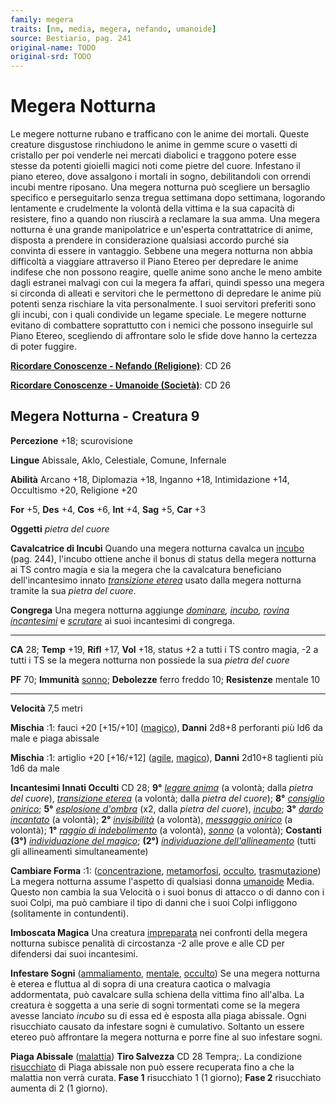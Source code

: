 ```yaml
---
family: megera
traits: [nm, media, megera, nefando, umanoide]
source: Bestiario, pag. 241
original-name: TODO
original-srd: TODO
---
```


# Megera Notturna

Le megere notturne rubano e trafficano con le anime dei mortali. Queste creature
disgustose rinchiudono le anime in gemme scure o vasetti di cristallo per poi
venderle nei mercati diabolici e traggono potere esse stesse da potenti gioielli
magici noti come pietre del cuore. Infestano il piano etereo, dove assalgono i
mortali in sogno, debilitandoli con orrendi incubi mentre riposano. Una megera
notturna può scegliere un bersaglio specifico e perseguitarlo senza tregua
settimana dopo settimana, logorando lentamente e crudelmente la volontà della
vittima e la sua capacità di resistere, fino a quando non riuscirà a reclamare
la sua amma. Una megera notturna è una grande manipolatrice e un'esperta
contrattatrice di anime, disposta a prendere in considerazione qualsiasi accordo
purché sia convinta di essere in vantaggio. Sebbene una megera notturna non
abbia difficoltà a viaggiare attraverso il Piano Etereo per depredare le anime
indifese che non possono reagire, quelle anime sono anche le meno ambite dagli
estranei malvagi con cui la megera fa affari, quindi spesso una megera si
circonda di alleati e servitori che le permettono di depredare le anime più
potenti senza rischiare la vita personalmente. I suoi servitori preferiti sono
gli incubi, con i quali condivide un legame speciale. Le megere notturne evitano
di combattere soprattutto con i nemici che possono inseguirle sul Piano Etereo,
scegliendo di affrontare solo le sfide dove hanno la certezza di poter fuggire.

**[Ricordare Conoscenze - Nefando (Religione)](/azioni/ricordare-conoscenze)**:
CD 26

**[Ricordare Conoscenze - Umanoide (Società)](/azioni/ricordare-conoscenze)**:
CD 26

## Megera Notturna - Creatura 9

**Percezione** +18; scurovisione

**Lingue** Abissale, Aklo, Celestiale, Comune, Infernale

**Abilità** Arcano +18, Diplomazia +18, Inganno +18, Intimidazione +14,
Occultismo +20, Religione +20

**For** +5, **Des** +4, **Cos** +6, **Int** +4, **Sag** +5, **Car** +3

**Oggetti** _pietra del cuore_

**Cavalcatrice di Incubi** Quando una megera notturna cavalca un
[incubo](/creature/incubo) (pag. 244), l'incubo ottiene anche il bonus di status
della megera notturna ai TS contro magia e sia la megera che la cavalcatura
beneficiano dell'incantesimo innato
_[transizione eterea](/incantesimi/transizione-eterea)_ usato dalla megera
notturna tramite la sua _pietra del cuore_.

**Congrega** Una megera notturna aggiunge _[dominare](/incantesimi/dominare),
[incubo](/incantesimi/incubo),
[rovina incantesimi](/incantesimi/rovina-incantesimi)_ e
_[scrutare](/incantesimi/scrutare)_ ai suoi incantesimi di congrega.

---

**CA** 28; **Temp** +19, **Rifl** +17, **Vol** +18, status +2 a tutti i TS
contro magia, -2 a tutti i TS se la megera notturna non possiede la sua _pietra
del cuore_

**PF** 70; **Immunità** [sonno](/tratti/sonno); **Debolezze** ferro freddo 10;
**Resistenze** mentale 10

---

**Velocità** 7,5 metri

**Mischia** :1: fauci +20 \[+15/+10] ([magico](/tratti/magico)), **Danni** 2d8+8
perforanti più Id6 da male e piaga abissale

**Mischia** :1: artiglio +20 \[+16/+12] ([agile](/tratti/agile),
[magico](/tratti/magico)), **Danni** 2d10+8 taglienti più 1d6 da male

**Incantesimi Innati Occulti** CD 28; **9°**
_[legare anima](/incantesimi/legare-anima)_ (a volontà; dalla _pietra del
cuore_), _[transizione eterea](/incantesimi/transizione-eterea)_ (a volontà;
dalla _pietra del cuore_); **8°**
_[consiglio onirico](/incantesimi/consiglio-onirico)_; **5°**
_[esplosione d'ombra](/incantesimi/esplosione-dombra)_ (x2, dalla _pietra del
cuore_), _[incubo](/incantesimi/incubo)_; **3°**
_[dardo incantato](/incantesimi/dardo-incantato)_ (a volontà); **2°**
_[invisibilità](/incantesimi/invisibilita)_ (a volontà),
_[messaggio onirico](/incantesimi/messaggio-onirico)_ (a volontà); **1°**
_[raggio di indebolimento](/incantesimi/raggio-di-indebolimento)_ (a volontà),
_[sonno](/incantesimi/sonno)_ (a volontà); **Costanti (3°)**
_[individuazione del magico](/incantesimi/individuazione-del-magico)_; **(2°)**
_[individuazione dell'allineamento](/incantesimi/individuazione-dellallineamento)_
(tutti gli allineamenti simultaneamente)

**Cambiare Forma** :1: ([concentrazione](/tratti/concentrazione),
[metamorfosi](/tratti/metamorfosi), [occulto](/tratti/occulto),
[trasmutazione](/tratti/trasmutazione)) La megera notturna assume l'aspetto di
qualsiasi donna [umanoide](/tratti/umanoide) Media. Questo non cambia la sua
Velocità o i suoi bonus di attacco o di danno con i suoi Colpi, ma può cambiare
il tipo di danni che i suoi Colpi infliggono (solitamente in contundenti).

**Imboscata Magica** Una creatura [impreparata](/condizioni/impreparato) nei
confronti della megera notturna subisce penalità di circostanza -2 alle prove e
alle CD per difendersi dai suoi incantesimi.

**Infestare Sogni** ([ammaliamento](/tratti/ammaliamento),
[mentale](/tratti/mentale), [occulto](/tratti/occulto)) Se una megera notturna è
eterea e fluttua al di sopra di una creatura caotica o malvagia addormentata,
può cavalcare sulla schiena della vittima fino all'alba. La creatura è soggetta
a una serie di sogni tormentati come se la megera avesse lanciato _incubo_ su di
essa ed è esposta alla piaga abissale. Ogni risucchiato causato da infestare
sogni è cumulativo. Soltanto un essere etereo può affrontare la megera notturna
e porre fine al suo infestare sogni.

**Piaga Abissale** ([malattia](/tratti/malattia)) **Tiro Salvezza** CD 28
Tempra;. La condizione [risucchiato](/condizioni/risucchiato) di Piaga abissale
non può essere recuperata fino a che la malattia non verrà curata. **Fase 1**
risucchiato 1 (1 giorno); **Fase 2** risucchiato aumenta di 2 (1 giorno).
